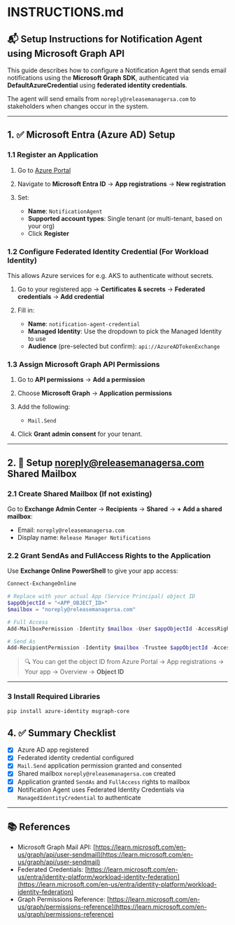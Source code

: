 # INSTRUCTIONS.md

## 📬 Setup Instructions for Notification Agent using Microsoft Graph API

This guide describes how to configure a Notification Agent that sends email notifications using the **Microsoft Graph SDK**, authenticated via **DefaultAzureCredential** using **federated identity credentials**.

The agent will send emails from `noreply@releasemanagersa.com` to stakeholders when changes occur in the system.

---

## 1. ✅ Microsoft Entra (Azure AD) Setup

### 1.1 Register an Application

1. Go to [Azure Portal](https://portal.azure.com)
2. Navigate to **Microsoft Entra ID** → **App registrations** → **New registration**
3. Set:

   * **Name**: `NotificationAgent`
   * **Supported account types**: Single tenant (or multi-tenant, based on your org)
   * Click **Register**

### 1.2 Configure Federated Identity Credential (For Workload Identity)

This allows Azure services for e.g. AKS to authenticate without secrets.

1. Go to your registered app → **Certificates & secrets** → **Federated credentials** → **Add credential**
2. Fill in:

   * **Name**: `notification-agent-credential`
   * **Managed Identity**: Use the dropdown to pick the Managed Identity to use
   * **Audience** (pre-selected but confirm): `api://AzureADTokenExchange`

### 1.3 Assign Microsoft Graph API Permissions

1. Go to **API permissions** → **Add a permission**
2. Choose **Microsoft Graph** → **Application permissions**
3. Add the following:

   * `Mail.Send`
4. Click **Grant admin consent** for your tenant.

---

## 2. 📨 Setup [noreply@releasemanagersa.com](mailto:noreply@releasemanagersa.com) Shared Mailbox

### 2.1 Create Shared Mailbox (If not existing)

Go to **Exchange Admin Center** → **Recipients** → **Shared** → **+ Add a shared mailbox**:

* Email: `noreply@releasemanagersa.com`
* Display name: `Release Manager Notifications`

### 2.2 Grant SendAs and FullAccess Rights to the Application

Use **Exchange Online PowerShell** to give your app access:

```powershell
Connect-ExchangeOnline

# Replace with your actual App (Service Principal) object ID
$appObjectId = "<APP_OBJECT_ID>"
$mailbox = "noreply@releasemanagersa.com"

# Full Access
Add-MailboxPermission -Identity $mailbox -User $appObjectId -AccessRights FullAccess -InheritanceType All

# Send As
Add-RecipientPermission -Identity $mailbox -Trustee $appObjectId -AccessRights SendAs
```

> 🔍 You can get the object ID from Azure Portal → App registrations → Your app → Overview → **Object ID**

---

### 3 Install Required Libraries

```bash
pip install azure-identity msgraph-core
```

## 4. ✅ Summary Checklist

* [x] Azure AD app registered
* [x] Federated identity credential configured
* [x] `Mail.Send` application permission granted and consented
* [x] Shared mailbox `noreply@releasemanagersa.com` created
* [x] Application granted `SendAs` and `FullAccess` rights to mailbox
* [x] Notification Agent uses Federated Identity Credentials via `ManagedIdentityCredential` to authenticate

---

## 📚 References

* Microsoft Graph Mail API: [https://learn.microsoft.com/en-us/graph/api/user-sendmail](https://learn.microsoft.com/en-us/graph/api/user-sendmail)
* Federated Credentials: [https://learn.microsoft.com/en-us/entra/identity-platform/workload-identity-federation](https://learn.microsoft.com/en-us/entra/identity-platform/workload-identity-federation)
* Graph Permissions Reference: [https://learn.microsoft.com/en-us/graph/permissions-reference](https://learn.microsoft.com/en-us/graph/permissions-reference)
